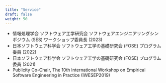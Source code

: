 ```yaml
---
title: "Service"
draft: false
weight: 50
---
```


- 情報処理学会 ソフトウェア工学研究会 ソフトウェアエンジニアリングシンポジウム (SES) ワークショップ委員長 (2023) 
- 日本ソフトウェア科学会 ソフトウェア工学の基礎研究会 (FOSE) プログラム委員 (2022)
- 日本ソフトウェア科学会 ソフトウェア工学の基礎研究会 (FOSE) プログラム委員 (2021)
- Publicity Co-Chair, The 10th International Workshop on Empirical Software Engineering in Practice (IWESEP2019)
